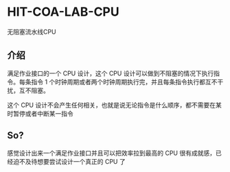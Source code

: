 # HIT-COA-LAB-CPU

无阻塞流水线CPU

## 介绍

满足作业接口的一个 CPU 设计，这个 CPU 设计可以做到不阻塞的情况下执行指令。每条指令 1 个时钟周期或者两个时钟周期执行完，并且每条指令执行都互不干扰，互不阻塞。

这个 CPU 设计不会产生任何相关，也就是说无论指令是什么顺序，都不需要在某时暂停或者中断某一指令

## So?

感觉设计出来一个满足作业接口并且可以把效率拉到最高的 CPU 很有成就感，已经迫不及待想要尝试设计一个真正的 CPU 了
